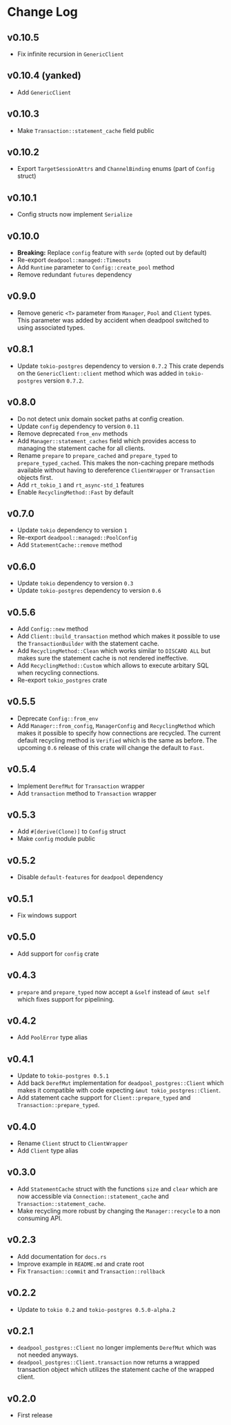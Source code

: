 # Change Log

## v0.10.5

- Fix infinite recursion in `GenericClient`

## v0.10.4 (yanked)

- Add `GenericClient`

## v0.10.3

* Make `Transaction::statement_cache` field public

## v0.10.2

* Export `TargetSessionAttrs` and `ChannelBinding` enums (part of `Config`
  struct)

## v0.10.1

* Config structs now implement `Serialize`

## v0.10.0

* __Breaking:__ Replace `config` feature with `serde` (opted out by default)
* Re-export `deadpool::managed::Timeouts`
* Add `Runtime` parameter to `Config::create_pool` method
* Remove redundant `futures` dependency

## v0.9.0

* Remove generic `<T>` parameter from `Manager`, `Pool` and `Client`
  types. This parameter was added by accident when deadpool switched
  to using associated types.

## v0.8.1

* Update `tokio-postgres` dependency to version `0.7.2`
  This crate depends on the `GenericClient::client` method
  which was added in `tokio-postgres` version `0.7.2`.

## v0.8.0

* Do not detect unix domain socket paths at config creation.
* Update `config` dependency to version `0.11`
* Remove deprecated `from_env` methods
* Add `Manager::statement_caches` field which provides access
  to managing the statement cache for all clients.
* Rename `prepare` to `prepare_cached` and `prepare_typed` to
  `prepare_typed_cached`. This makes the non-caching prepare
  methods available without having to dereference `ClientWrapper`
  or `Transaction` objects first.
* Add `rt_tokio_1` and `rt_async-std_1` features
* Enable `RecyclingMethod::Fast` by default

## v0.7.0

* Update `tokio` dependency to version `1`
* Re-export `deadpool::managed::PoolConfig`
* Add `StatementCache::remove` method

## v0.6.0

* Update `tokio` dependency to version `0.3`
* Update `tokio-postgres` dependency to version `0.6`

## v0.5.6

* Add `Config::new` method
* Add `Client::build_transaction` method which makes it possible to
  use the `TransactionBuilder` with the statement cache.
* Add `RecyclingMethod::Clean` which works similar to `DISCARD ALL`
  but makes sure the statement cache is not rendered ineffective.
* Add `RecyclingMethod::Custom` which allows to execute arbitary SQL
  when recycling connections.
* Re-export `tokio_postgres` crate

## v0.5.5

* Deprecate `Config::from_env`
* Add `Manager::from_config`, `ManagerConfig` and `RecyclingMethod` which
  makes it possible to specify how connections are recycled. The current
  default recycling method is `Verified` which is the same as before. The
  upcoming `0.6` release of this crate will change the default to `Fast`.

## v0.5.4

* Implement `DerefMut` for `Transaction` wrapper
* Add `transaction` method to `Transaction` wrapper

## v0.5.3

* Add `#[derive(Clone)]` to `Config` struct
* Make `config` module public

## v0.5.2

* Disable `default-features` for `deadpool` dependency

## v0.5.1

* Fix windows support

## v0.5.0

* Add support for `config` crate

## v0.4.3

* `prepare` and `prepare_typed` now accept a `&self` instead of `&mut self`
  which fixes support for pipelining.

## v0.4.2

* Add `PoolError` type alias

## v0.4.1

* Update to `tokio-postgres 0.5.1`
* Add back `DerefMut` implementation for `deadpool_postgres::Client` which
  makes it compatible with code expecting `&mut tokio_postgres::Client`.
* Add statement cache support for `Client::prepare_typed` and
  `Transaction::prepare_typed`.

## v0.4.0

* Rename `Client` struct to `ClientWrapper`
* Add `Client` type alias

## v0.3.0

* Add `StatementCache` struct with the functions `size` and `clear` which
  are now accessible via `Connection::statement_cache` and
  `Transaction::statement_cache`.
* Make recycling more robust by changing the `Manager::recycle` to a non
  consuming API.

## v0.2.3

* Add documentation for `docs.rs`
* Improve example in `README.md` and crate root
* Fix `Transaction::commit` and `Transaction::rollback`

## v0.2.2

* Update to `tokio 0.2` and `tokio-postgres 0.5.0-alpha.2`

## v0.2.1

* `deadpool_postgres::Client` no longer implements `DerefMut` which was not
    needed anyways.
* `deadpool_postgres::Client.transaction` now returns a wrapped transaction
    object which utilizes the statement cache of the wrapped client.

## v0.2.0

* First release
